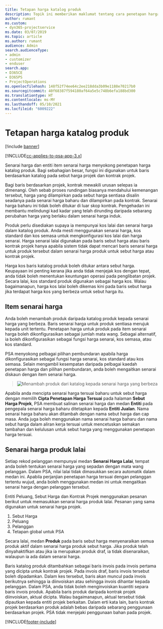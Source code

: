 ```yaml
---
title: Tetapan harga katalog produk
description: Topik ini memberikan maklumat tentang cara penetapan harga produk berfungsi dalam Dynamics 365 Project Service Automation (PSA).
author: rumant
ms.custom:
- dyn365-projectservice
ms.date: 03/07/2019
ms.topic: article
ms.author: rumant
audience: Admin
search.audienceType:
- admin
- customizer
- enduser
search.app:
- D365CE
- D365PS
- ProjectOperations
ms.openlocfilehash: 148f52f74ee64c2ee218dda3b09e1188e70217b0
ms.sourcegitcommit: 40f68387f594180af64a5e5c748b6efa188bd300
ms.translationtype: HT
ms.contentlocale: ms-MY
ms.lasthandoff: 05/10/2021
ms.locfileid: "6009222"
---
```

# <a name="product-catalog-pricing"></a>Tetapan harga katalog produk 

[!include [banner](../includes/psa-now-project-operations.md)]

[!INCLUDE[cc-applies-to-psa-app-3.x](../includes/cc-applies-to-psa-app-3x.md)]


Senarai harga dan entiti item senarai harga menyokong penetapan harga katalog produk. Bagi sebahagian besar, fungsi ini digunakan untuk baris berdasarkan katalog pada sebut harga projek dan kontrak projek.

Bagi baris berdasarkan projek, kontrak mewakili urusan selepas ia dimenangi. Oleh sebab proses rundingan biasanya mendahului kemenangan tersebut, harga yang dilampirkan pada sebut harga sentiasa disalin seadanya pada senarai harga baharu dan dilampirkan pada kontrak. Senarai harga baharu ini tidak boleh ditukar di luar skop kontrak. Pengehadan ini membantu melindungi kad kadar yang telah dirunding daripada sebarang perubahan harga yang berlaku dalam senarai harga induk.

Produk perlu disediakan supaya ia mempunyai kos lalai dan senarai harga dalam katalog produk. Anda mesti menggunakan senarai harga, kos standard dan kos semasa untuk mengkonfigurasi kos lalai dan harga senarai. Harga senarai lalai digunakan pada baris sebut harga atau baris kontrak projek hanya apabila sistem tidak dapat mencari baris senarai harga untuk produk tersebut dalam senarai harga produk untuk sebut harga atau kontrak projek.

Harga kos baris katalog produk boleh ditukar antara sebut harga. Keupayaan ini penting kerana jika anda tidak menjejak kos dengan tepat, anda tidak boleh menentukan keuntungan operasi pada penglibatan projek. Secara lalai, kos standard produk digunakan sebagai harga kos. Walau bagaimanapun, harga kos lalai boleh dikemas kini pada baris sebut harga jika terdapat harga kos yang berbeza untuk sebut harga itu.

## <a name="price-list-items"></a>Item senarai harga

Anda boleh menambah produk daripada katalog produk kepada senarai harga yang berbeza. Baris senarai harga untuk produk sentiasa merujuk kepada unit tertentu. Penetapan harga untuk produk pada item senarai harga boleh dikonfigurasikan sebagai jumlah mata wang. Sebagai alternatif, ia boleh dikonfigurasikan sebagai fungsi harga senarai, kos semasa, atau kos standard.

PSA menyokong pelbagai pilihan pembundaran apabila harga dikonfigurasikan sebagai fungsi harga senarai, kos standard atau kos semasa. Selain mengambil kesempatan daripada pelbagai kaedah penetapan harga dan pilihan pembundaran, anda boleh mengaitkan senarai diskaun dengan item senarai harga. 

> ![Menambah produk dari katalog kepada senarai harga yang berbeza](media/basic-guide-16.png)

Apabila anda mencipta senarai harga tersuai baharu untuk sebut harga dengan memilih **Cipta Penetapan Harga Tersuai** pada halaman **Sebut Harga Projek**, PSA membuat salinan senarai harga dan medan **Entiti** pada pengepala senarai harga baharu ditetapkan kepada **Entiti Jualan**. Nama senarai harga baharu akan ditambah dengan nama sebut harga dan cap masa. Anda juga boleh menggunakan nama senarai harga baharu dan nama sebut harga dalam aliran kerja tersuai untuk mencetuskan semakan tambahan dan kelulusan untuk sebut harga yang menggunakan penetapan harga tersuai.

 
## <a name="default-product-price-list"></a>Senarai harga produk lalai
Setiap rekod pelanggan mempunyai medan **Senarai Harga Lalai**, tempat anda boleh tentukan senarai harga yang sepadan dengan mata wang pelanggan. Dalam PSA, nilai lalai tidak dimasukkan secara automatik dalam medan ini. Apabila perjanjian penetapan harga tersuai dengan pelanggan tertentu wujud, anda boleh menggunakan medan ini untuk mengaitkan senarai harga dengan pelanggan tersebut.

Entiti Peluang, Sebut Harga dan Kontrak Projek menggunakan pesanan berikut untuk memasukkan senarai harga produk lalai. Pesanan yang sama digunakan untuk senarai harga projek.

1.  Sebut Harga
2.  Peluang
3.  Pelanggan
4.  Tetapan global untuk PSA

Secara lalai, medan **Produk** pada baris sebut harga menyenaraikan semua produk aktif dalam senarai harga produk sebut harga. Jika produk telah dinyahaktifkan atau jika ia merupakan produk draf, ia tidak disenaraikan, walaupun ia ada dalam senarai harga. 

Baris katalog produk ditambahkan sebagai baris invois pada invois pertama yang dicipta untuk kontrak projek. Pada invois draf, baris invois tersebut boleh dipadamkan. Dalam kes tersebut, baris akan muncul pada invois berikutnya sehingga ia diinvoiskan atau sehingga invois dihantar kepada pelanggan. Dalam PSA, anda tidak boleh menginvoiskan kuantiti separa baris invois produk. Apabila baris produk daripada kontrak projek diinvoiskan, aktual dicipta. Walau bagaimanapun, aktual tersebut tidak dipautkan kepada entiti projek berkaitan. Dalam erti kata lain, baris kontrak projek berdasarkan produk adalah bebas daripada sebarang penggunaan berdasarkan projek. PSA tidak menjejaki penggunaan bahan pada projek.


[!INCLUDE[footer-include](../includes/footer-banner.md)]